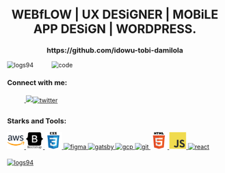 
<h1 align="center">WEBfLOW | UX DESiGNER | MOBiLE APP DESiGN | WORDPRESS.</h1>
<h3 align="center">https://github.com/idowu-tobi-damilola</h3>
<img align="right" alt="code" width="400" src="https://i.pinimg.com/originals/28/66/72/286672f88062e0bf3edc28ec9120b25d.gif">

<!-- <p align="left"> <img src="https://komarev.com/ghpvc/?username=logs94&label=Profile%20views&color=0e75b6&style=flat" alt="logs94" /> </p> -->
<p align="left"> <img src="https://komarev.com/ghpvc/?username=logs94&label=Profile%20views&color=0e75b6&style=flat" alt="logs94" /> </p>
<h3 align="left">Connect with me:</h3>
<p align="left">
<a href="" target="blank"><img align="center" src="data:image/png;base64,iVBORw0KGgoAAAANSUhEUgAAABgAAAAYCAYAAADgdz34AAAAAXNSR0IArs4c6QAAADVJREFUSEvt0rEJAAAMAkHdf2lH+MruU0uEw+Z8Pf+PBSgskUQogAFXJBEKYMAVSYQCGLivaHrEABkDr5mAAAAAAElFTkSuQmCC" alt="Linkdin" height="30" width="40" />
    <img src="/>

</a>
<a href="" target="blank"><img align="center" src="" alt="twitter" height="30" width="40" /></a>
</p>

<h3 align="left">Starks and Tools:</h3>
<p align="left"> <a href="https://aws.amazon.com" target="_blank" rel="noreferrer"> <img src="https://raw.githubusercontent.com/devicons/devicon/master/icons/amazonwebservices/amazonwebservices-original-wordmark.svg" alt="aws" width="40" height="40"/> </a> <a href="https://getbootstrap.com" target="_blank" rel="noreferrer"> <img src="https://raw.githubusercontent.com/devicons/devicon/master/icons/bootstrap/bootstrap-plain-wordmark.svg" alt="bootstrap" width="40" height="40"/> </a> <a href="https://www.w3schools.com/css/" target="_blank" rel="noreferrer"> <img src="https://raw.githubusercontent.com/devicons/devicon/master/icons/css3/css3-original-wordmark.svg" alt="css3" width="40" height="40"/> </a> <a href="https://www.figma.com/" target="_blank" rel="noreferrer"> <img src="https://www.vectorlogo.zone/logos/figma/figma-icon.svg" alt="figma" width="40" height="40"/> </a> <a href="https://www.gatsbyjs.com/" target="_blank" rel="noreferrer"> <img src="https://www.vectorlogo.zone/logos/gatsbyjs/gatsbyjs-icon.svg" alt="gatsby" width="40" height="40"/> </a> <a href="https://cloud.google.com" target="_blank" rel="noreferrer"> <img src="https://www.vectorlogo.zone/logos/google_cloud/google_cloud-icon.svg" alt="gcp" width="40" height="40"/> </a> <a href="https://git-scm.com/" target="_blank" rel="noreferrer"> <img src="https://www.vectorlogo.zone/logos/git-scm/git-scm-icon.svg" alt="git" width="40" height="40"/> </a> <a href="https://www.w3.org/html/" target="_blank" rel="noreferrer"> <img src="https://raw.githubusercontent.com/devicons/devicon/master/icons/html5/html5-original-wordmark.svg" alt="html5" width="40" height="40"/> </a> <a href="https://developer.mozilla.org/en-US/docs/Web/JavaScript" target="_blank" rel="noreferrer"> <img src="https://raw.githubusercontent.com/devicons/devicon/master/icons/javascript/javascript-original.svg" alt="javascript" width="40" height="40"/> </a> <a href="https://gitlab.com/" target="_blank" rel="noreferrer"> <img src="https://cdn4.iconfinder.com/data/icons/logos-and-brands/512/144_Gitlab_logo_logos-512.png" alt="react" width="40" height="40"/> </a> </a> </p>

<p dir="auto"><a target="_blank" rel="noopener noreferrer nofollow" href="https://camo.githubusercontent.com/62c3a1bc0185c054fa1043c39f46d62370740e7b3f49c7f69190d9d28a2e894e/68747470733a2f2f6769746875622d726561646d652d73747265616b2d73746174732e6865726f6b756170702e636f6d2f3f757365723d6c6f6773393426"><img src="https://camo.githubusercontent.com/62c3a1bc0185c054fa1043c39f46d62370740e7b3f49c7f69190d9d28a2e894e/68747470733a2f2f6769746875622d726561646d652d73747265616b2d73746174732e6865726f6b756170702e636f6d2f3f757365723d6c6f6773393426" alt="logs94" data-canonical-src="https://github-readme-streak-stats.herokuapp.com/?user=logs94&amp;" style="max-width: 100%;" align="middle"></a></p>
</p>

<!-- <p><img align="center" src="https://github-readme-streak-stats.herokuapp.com/?user=logs94&" alt="logs94" /></p> -->

<!-- https://github.com/idowu-tobi-damilola -->
